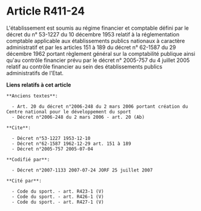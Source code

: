 # Article R411-24

L'établissement est soumis au régime financier et comptable défini par le décret du n° 53-1227 du 10 décembre 1953 relatif à
la réglementation comptable applicable aux établissements publics nationaux à caractère administratif et par les articles 151
à 189 du décret n° 62-1587 du 29 décembre 1962 portant règlement général sur la comptabilité publique ainsi qu'au contrôle
financier prévu par le décret n° 2005-757 du 4 juillet 2005 relatif au contrôle financier au sein des établissements publics
administratifs de l'Etat.

**Liens relatifs à cet article**

	**Anciens textes**:

	  - Art. 20 du décret n°2006-248 du 2 mars 2006 portant création du Centre national pour le développement du sport
	  - Décret n°2006-248 du 2 mars 2006 - art. 20 (Ab)

	**Cite**:

	  - Décret n°53-1227 1953-12-10
	  - Décret n°62-1587 1962-12-29 art. 151 à 189
	  - Décret n°2005-757 2005-07-04

	**Codifié par**:

	  - Décret n°2007-1133 2007-07-24 JORF 25 juillet 2007

	**Cité par**:

	  - Code du sport. - art. R423-1 (V)
	  - Code du sport. - art. R426-1 (V)
	  - Code du sport. - art. R427-1 (V)
